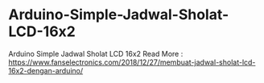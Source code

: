 # Arduino-Simple-Jadwal-Sholat-LCD-16x2
Arduino Simple Jadwal Sholat LCD 16x2
Read More : https://www.fanselectronics.com/2018/12/27/membuat-jadwal-sholat-lcd-16x2-dengan-arduino/
